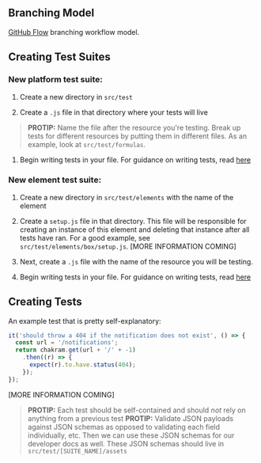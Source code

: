 ## Branching Model

[GitHub Flow](https://guides.github.com/introduction/flow/) branching workflow model.

## Creating Test Suites

### New platform test suite:

1. Create a new directory in `src/test`

1. Create a `.js` file in that directory where your tests will live
> **PROTIP:** Name the file after the resource you're testing.  Break up tests for different resources by putting them in different files.  As an example, look at `src/test/formulas`.

1. Begin writing tests in your file.  For guidance on writing tests, read [here](#creating-tests)

### New element test suite:

1. Create a new directory in `src/test/elements` with the name of the element

1. Create a `setup.js` file in that directory.  This file will be responsible for creating an instance of this element and deleting that instance after all tests have ran.  For a good example, see `src/test/elements/box/setup.js`. [MORE INFORMATION COMING]

1. Next, create a `.js` file with the name of the resource you will be testing.

1. Begin writing tests in your file.  For guidance on writing tests, read [here](#creating-tests)

## Creating Tests
An example test that is pretty self-explanatory:

  ```javascript
  it('should throw a 404 if the notification does not exist', () => {
    const url = '/notifications';
    return chakram.get(url + '/' + -1)
      .then((r) => {
        expect(r).to.have.status(404);
      });
  });
  ```

[MORE INFORMATION COMING]

> **PROTIP:** Each test should be self-contained and should *not* rely on anything from a previous test
> **PROTIP:** Validate JSON payloads against JSON schemas as opposed to validating each field individually, etc.  Then we can use these JSON schemas for our developer docs as well.  These JSON schemas should live in `src/test/[SUITE_NAME]/assets`
